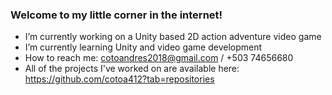 ### Welcome to my little corner in the internet!


- I’m currently working on a Unity based 2D action adventure video game
- I’m currently learning Unity and video game development
- How to reach me: cotoandres2018@gmail.com / +503 74656680
- All of the projects I've worked on are available here: https://github.com/cotoa412?tab=repositories

